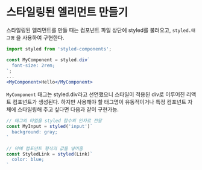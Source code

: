 # 스타일링된 엘리먼트 만들기

스타일링된 엘리먼트를 만들 때는 컴포넌트 파일 상단에 styled를 불러오고, `styled.태그명` 을 사용하여 구현한다.

```jsx
import styled from 'styled-components';

const MyComponent = styled.div`
  font-size: 2rem;
`;
...
<MyComponent>Hello</MyComponent>
```

`MyComponent` 태그는 styled.div라고 선언했으니 스타일이 적용된 div로 이루어진 리액트 컴포넌트가 생성된다. 하지만 사용해야 할 태그명이 유동적이거나 특정 컴포넌트 자체에 스타일링해 주고 싶다면 다음과 같이 구현가능.

```jsx
// 태그의 타입을 styled 함수의 인자로 전달
const MyInput = styled('input')`
  background: gray;
`

// 아예 컴포넌트 형식의 값을 넣어줌
const StyledLink = styled(Link)`
  color: blue;
`
```
